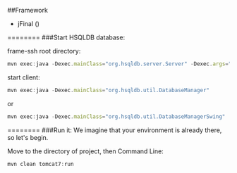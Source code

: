 ##Framework

* jFinal ()

========
###Start HSQLDB database:

frame-ssh root directory:
```javascript
mvn exec:java -Dexec.mainClass="org.hsqldb.server.Server" -Dexec.args="-database.0  file:target/data/test"
```
start client:
```javascript
mvn exec:java -Dexec.mainClass="org.hsqldb.util.DatabaseManager"
```
or
```javascript
mvn exec:java -Dexec.mainClass="org.hsqldb.util.DatabaseManagerSwing"
```

========
###Run it:
We imagine that your environment is already there, so let's begin.

Move to the directory of project, then
Command Line:
```javascript
mvn clean tomcat7:run
```